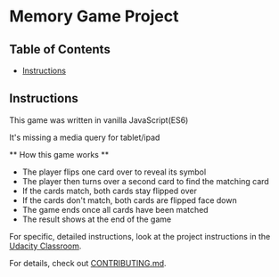 # Memory Game Project

## Table of Contents

* [Instructions](#instructions)

## Instructions

This game was written in vanilla JavaScript(ES6)

It's missing a media query for tablet/ipad

** How this game works **

* The player flips one card over to reveal its symbol
* The player then turns over a second card to find the matching card
* If the cards match, both cards stay flipped over
* If the cards don't match, both cards are flipped face down
* The game ends once all cards have been matched
* The result shows at the end of the game

For specific, detailed instructions, look at the project instructions in the [Udacity Classroom](https://classroom.udacity.com/me).

For details, check out [CONTRIBUTING.md](CONTRIBUTING.md).

